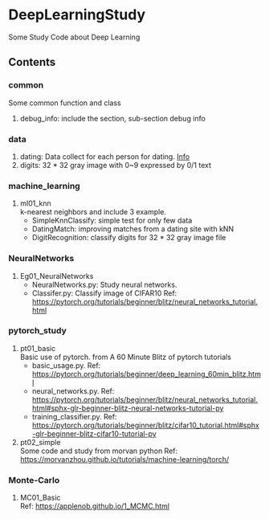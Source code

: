 # DeepLearningStudy
Some Study Code about Deep Learning

## Contents
### common
Some common function and class
1. debug_info: include the section, sub-section debug info

### data
1. dating: Data collect for each person for dating. [Info](./data/dating/info.md)
1. digits: 32 * 32 gray image with 0~9 expressed by 0/1 text

### machine_learning
1. ml01_knn \
    k-nearest neighbors and include 3 example.
    - SimpleKnnClassify: simple test for only few data
    - DatingMatch: improving matches from a dating site with kNN
    - DigitRecognition: classify digits for 32 * 32 gray image file


### NeuralNetworks
1. Eg01_NeuralNetworks
    - NeuralNetworks.py: Study neural networks.
    - Classifer.py: Classify image of CIFAR10
    Ref: https://pytorch.org/tutorials/beginner/blitz/neural_networks_tutorial.html


### pytorch_study
1. pt01_basic   \
    Basic use of pytorch. from A 60 Minute Blitz of pytorch tutorials
    - basic_usage.py. 
        Ref: https://pytorch.org/tutorials/beginner/deep_learning_60min_blitz.html
    - neural_networks.py. 
        Ref: https://pytorch.org/tutorials/beginner/blitz/neural_networks_tutorial.html#sphx-glr-beginner-blitz-neural-networks-tutorial-py
    - training_classifier.py. 
        Ref: https://pytorch.org/tutorials/beginner/blitz/cifar10_tutorial.html#sphx-glr-beginner-blitz-cifar10-tutorial-py
1. pt02_simple  \
    Some code and study from morvan python
    Ref: https://morvanzhou.github.io/tutorials/machine-learning/torch/

### Monte-Carlo
1. MC01_Basic   \
    Ref: https://applenob.github.io/1_MCMC.html

